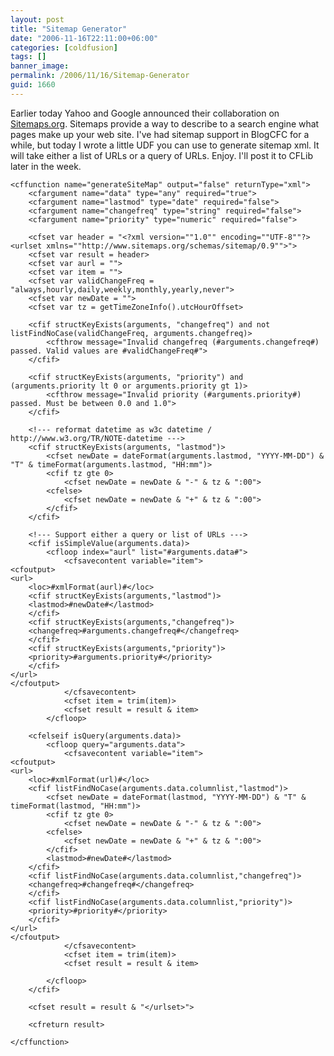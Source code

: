 ```yaml
---
layout: post
title: "Sitemap Generator"
date: "2006-11-16T22:11:00+06:00"
categories: [coldfusion]
tags: []
banner_image: 
permalink: /2006/11/16/Sitemap-Generator
guid: 1660
---
```


Earlier today Yahoo and Google announced their collaboration on <a href="http://www.sitemaps.org/">Sitemaps.org</a>. Sitemaps provide a way to describe to a search engine what pages make up your web site. I've had sitemap support in BlogCFC for a while, but today I wrote a little UDF you can use to generate sitemap xml. It will take either a list of URLs or a query of URLs. Enjoy. I'll post it to CFLib later in the week.

```
<cffunction name="generateSiteMap" output="false" returnType="xml">
	<cfargument name="data" type="any" required="true">
	<cfargument name="lastmod" type="date" required="false">
	<cfargument name="changefreq" type="string" required="false">
	<cfargument name="priority" type="numeric" required="false">
	
	<cfset var header = "<?xml version=""1.0"" encoding=""UTF-8""?><urlset xmlns=""http://www.sitemaps.org/schemas/sitemap/0.9"">">
	<cfset var result = header>
	<cfset var aurl = "">
	<cfset var item = "">
	<cfset var validChangeFreq = "always,hourly,daily,weekly,monthly,yearly,never">
	<cfset var newDate = "">
	<cfset var tz = getTimeZoneInfo().utcHourOffset>
	
	<cfif structKeyExists(arguments, "changefreq") and not listFindNoCase(validChangeFreq, arguments.changefreq)>
		<cfthrow message="Invalid changefreq (#arguments.changefreq#) passed. Valid values are #validChangeFreq#">
	</cfif>

	<cfif structKeyExists(arguments, "priority") and (arguments.priority lt 0 or arguments.priority gt 1)>
		<cfthrow message="Invalid priority (#arguments.priority#) passed. Must be between 0.0 and 1.0">
	</cfif>
	
	<!--- reformat datetime as w3c datetime / http://www.w3.org/TR/NOTE-datetime --->
	<cfif structKeyExists(arguments, "lastmod")>			
		<cfset newDate = dateFormat(arguments.lastmod, "YYYY-MM-DD") & "T" & timeFormat(arguments.lastmod, "HH:mm")>
		<cfif tz gte 0>
			<cfset newDate = newDate & "-" & tz & ":00">
		<cfelse>
			<cfset newDate = newDate & "+" & tz & ":00">
		</cfif>		
	</cfif>
	
	<!--- Support either a query or list of URLs --->
	<cfif isSimpleValue(arguments.data)>
		<cfloop index="aurl" list="#arguments.data#">
			<cfsavecontent variable="item">
<cfoutput>
<url>
	<loc>#xmlFormat(aurl)#</loc>
	<cfif structKeyExists(arguments,"lastmod")>
	<lastmod>#newDate#</lastmod>
	</cfif>
	<cfif structKeyExists(arguments,"changefreq")>
	<changefreq>#arguments.changefreq#</changefreq>
	</cfif>
	<cfif structKeyExists(arguments,"priority")>
	<priority>#arguments.priority#</priority>
	</cfif>
</url>
</cfoutput>
			</cfsavecontent>
			<cfset item = trim(item)>
			<cfset result = result & item>
		</cfloop>
		
	<cfelseif isQuery(arguments.data)>
		<cfloop query="arguments.data">
			<cfsavecontent variable="item">
<cfoutput>
<url>
	<loc>#xmlFormat(url)#</loc>
	<cfif listFindNoCase(arguments.data.columnlist,"lastmod")>
		<cfset newDate = dateFormat(lastmod, "YYYY-MM-DD") & "T" & timeFormat(lastmod, "HH:mm")>
		<cfif tz gte 0>
			<cfset newDate = newDate & "-" & tz & ":00">
		<cfelse>
			<cfset newDate = newDate & "+" & tz & ":00">
		</cfif>		
		<lastmod>#newDate#</lastmod>
	</cfif>
	<cfif listFindNoCase(arguments.data.columnlist,"changefreq")>
	<changefreq>#changefreq#</changefreq>
	</cfif>
	<cfif listFindNoCase(arguments.data.columnlist,"priority")>
	<priority>#priority#</priority>
	</cfif>
</url>
</cfoutput>
			</cfsavecontent>
			<cfset item = trim(item)>
			<cfset result = result & item>
		
		</cfloop>
	</cfif>
	
	<cfset result = result & "</urlset>">
	
	<cfreturn result>
	
</cffunction>
```

<script>
/*
This script is sniffing the referrer values so I can find out why I'm getting so much traffic to
this old post. 
*/
document.addEventListener('DOMContentLoaded', () => {
	let ref = document.referrer;
	if(!ref) {
		console.log('no ref, exit');
		return;
	}
	if(ref.includes('raymondcamden.com')) {
		console.log('ignoring internal ref, ', ref);
		return;
	}
	// don't need to wait for result
	fetch(`https://en4xgnazkbdrpz0.m.pipedream.net?ref=${encodeURIComponent(ref)}`);

}, false);
</script>